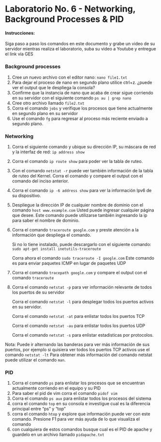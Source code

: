 # Laboratorio No. 6 - Networking, Background Processes & PID

#### Instrucciones:
Siga paso a paso los comandos en este documento y grabe un video de su servidor mientras realiza el laboratorio, suba su video a Youtube y entregue el link vía GES


### Background processes

1. Cree un nuevo archivo con el editor nano: ```nano file1.txt```
2. Para dejar el proceso de nano en segundo plano utilice ctrl+z. ¿puede ver el output que le despliega la consola?
3. Confirme que la instancia de nano que acaba de crear sigue corriendo en su servidor con el siguiente comando ```ps au | grep nano```
4. Cree otro archivo llamado ```file2.txt```
5. Corra el comando ```jobs``` y verifique los procesos que tiene actualmente en segundo plano en su servidor
6. Use el comando ```fg``` para regresar al proceso más reciente enviado a segundo plano.

### Networking

1. Corra el siguiente comando y ubique su dirección IP, su máscara de red y la interfaz de red: ```ip address show```
2. Corra el comando ```ip route show``` para poder ver la tabla de ruteo.
3. Con el comando ```netstat -r``` puede ver también información de la tabla de ruteo del Kernel. Corra el comando y compare el output con el comando del inciso anterior.
4. Corra el comando ```ip -6 address show``` para ver la información Ipv6 de su dispositivo.
5. Despliegue la dirección IP de cualquier nombre de dominio con el comando ```host www.example.com``` Usted puede ingresar cualquier página que desee. Este comando puede utilizarse también ingresando la ip para saber el nombre de dominio.
6. Corra el comando ```traceroute google.com``` y preste atención a la información que despliega el comando.

    Si no lo tiene instalado, puede descargarlo con el siguiente comando: ```sudo apt-get install inetutils-traceroute```

    Corra ahora el comando ```sudo traceroute -I google.com``` Este comando es para enviar paquetes ICMP en lugar de paquetes UDP
7. Corra el comando ```tracepath google.com``` y compare el output con el comando ```traceroute```
8. Corra el comando ```netstat -p``` para ver información relevante de todos los puertos de su servidor


    Corra el comando ```netstat -l``` para desplegar todos los puertos activos en su servidor.

    Corra el comando ```netstat -at``` para enlistar todos los puertos TCP

    Corra el comando ```netstat -au``` para enlistar todos los puertos UDP
  
    Corra el comando ```netstat -s``` para enlistar estadisticas por protocolos.
   
Nota: Puede ir alternando las banderas para ver más información de sus puertos, por ejemplo si quisiera ver todos los puertos TCP activos use el comando ```netstat -lt``` Para obtener más información del comando netstat puede utilizar el comando ```man```.


### PID

1. Corra el comando ```ps``` para enlistar los procesos que se encuentran actualmente corriendo en el equipo y su PID
2. Para saber el pid de vim corra el comando ```pidof vim```
3. Corra el comando ```ps aux``` para enlistar todos los procesos del sistema
4. corra el comando ```top``` en su consola e investigue cual es la diferencia principal entre “ps” y “top”
5. corra el comando ```htop``` y explore que información puede ver con este comando. Presione F1 para ver más ayuda de lo que visualiza el comando
6. con cualquiera de estos comandos busque cual es el PID de apache y guardelo en un archivo llamado ```pidapache.txt```
